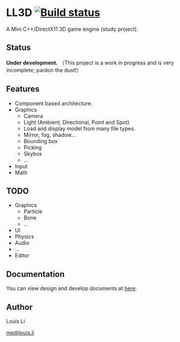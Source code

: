# LL3D [![Build status](https://ci.appveyor.com/api/projects/status/5099p8c414wdjib8?svg=true)](https://ci.appveyor.com/project/litianqi/ll3d)

A Mini C++/DirectX11 3D game engine (study project).

## Status

**Under development.** （This project is a work in progress and is very incomplete; pardon the dust!）

## Features

- Component based architecture.
- Graphics
  - Camera
  - Light (Ambient, Directional, Point and Spot)
  - Load and display model from many file types.
  - Mirror, fog, shadow...
  - Bounding box
  - Picking
  - Skybox
  - ...
- Input
- Math

## TODO

- Graphics
  - Particle
  - Bone
  - ...
- UI
- Physics
- Audio
- ...
- Editor

## Documentation

You can view design and develop documents at [here](https://onedrive.live.com/redir?page=view&resid=CD6518D498235073!2141&authkey=!AMsU_BK42yKOQEU).

## Author

Louis Li

me@louis.li


